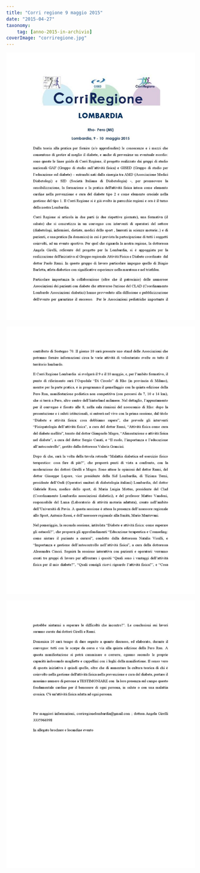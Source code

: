 ```yaml
---
title: "Corri regione 9 maggio 2015"
date: "2015-04-27"
taxonomy: 
    tag: [anno-2015-in-archivio]
coverImage: "corriregione.jpg"
---
```


![](images/corriregione.jpg)

![](images/corriregione1.jpg)

![](images/corriregione2.jpg)
